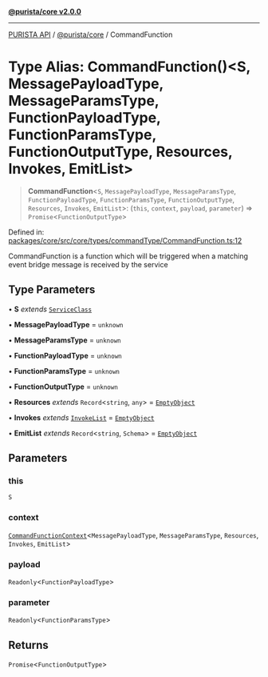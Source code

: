 [**@purista/core v2.0.0**](../README.md)

***

[PURISTA API](../../../packages.md) / [@purista/core](../README.md) / CommandFunction

# Type Alias: CommandFunction()\<S, MessagePayloadType, MessageParamsType, FunctionPayloadType, FunctionParamsType, FunctionOutputType, Resources, Invokes, EmitList\>

> **CommandFunction**\<`S`, `MessagePayloadType`, `MessageParamsType`, `FunctionPayloadType`, `FunctionParamsType`, `FunctionOutputType`, `Resources`, `Invokes`, `EmitList`\>: (`this`, `context`, `payload`, `parameter`) => `Promise`\<`FunctionOutputType`\>

Defined in: [packages/core/src/core/types/commandType/CommandFunction.ts:12](https://github.com/puristajs/purista/blob/master/packages/core/src/core/types/commandType/CommandFunction.ts#L12)

CommandFunction is a function which will be triggered when a matching event bridge message is received by the service

## Type Parameters

• **S** *extends* [`ServiceClass`](../interfaces/ServiceClass.md)

• **MessagePayloadType** = `unknown`

• **MessageParamsType** = `unknown`

• **FunctionPayloadType** = `unknown`

• **FunctionParamsType** = `unknown`

• **FunctionOutputType** = `unknown`

• **Resources** *extends* `Record`\<`string`, `any`\> = [`EmptyObject`](EmptyObject.md)

• **Invokes** *extends* [`InvokeList`](InvokeList.md) = [`EmptyObject`](EmptyObject.md)

• **EmitList** *extends* `Record`\<`string`, `Schema`\> = [`EmptyObject`](EmptyObject.md)

## Parameters

### this

`S`

### context

[`CommandFunctionContext`](CommandFunctionContext.md)\<`MessagePayloadType`, `MessageParamsType`, `Resources`, `Invokes`, `EmitList`\>

### payload

`Readonly`\<`FunctionPayloadType`\>

### parameter

`Readonly`\<`FunctionParamsType`\>

## Returns

`Promise`\<`FunctionOutputType`\>
